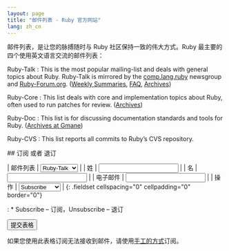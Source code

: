 ```yaml
---
layout: page
title: "邮件列表 - Ruby 官方网站"
lang: zh_cn
---
```


邮件列表，是让您的脉搏随时与 Ruby 社区保持一致的伟大方式。Ruby 最主要的四个使用英文语言交流的邮件列表：

Ruby-Talk
: This is the most popular mailing-list and deals with general topics
  about Ruby. Ruby-Talk is mirrored by the
  [comp.lang.ruby](news:comp.lang.ruby) newsgroup and
  [Ruby-Forum.org][1]. ([Weekly Summaries][2], [FAQ][3], [Archives][4])

Ruby-Core
: This list deals with core and implementation topics about Ruby, often
  used to run patches for review. ([Archives][5])

Ruby-Doc
: This list is for discussing documentation standards and tools for
  Ruby. ([Archives at Gmane][6])

Ruby-CVS
: This list reports all commits to Ruby’s CVS repository.

<form action="/zh_cn/community/mailing-lists/" id="subscriptions-form" method="post" markdown="1">
## 订阅 或者 退订

| 邮件列表 | <select name="list"><option value="ruby-talk">Ruby-Talk</option><option value="ruby-core">Ruby-Core</option><option value="ruby-doc">Ruby-Doc</option><option value="ruby-cvs">Ruby-CVS</option></select> |
| 姓 | <input name="first_name" value="" /> |
| 名 | <input name="last_name" value="" /> |
| 电子邮件 | <input name="email" value="" /> |
| 操作 | <select name="action"><option value="subscribe">Subscribe</option><option value="unsubscribe">Unsubscribe</option></select> |
{: .fieldset cellspacing="0" cellpadding="0" border="0"}

: \* Subscribe – 订阅，Unsubscribe – 退订
<div algin="center" class="buttons">
<input class="button" type="submit" value="提交表格" />
</div>
</form>

如果您使用此表格订阅无法接收到邮件，请使用[手工的方式](manual-instructions/)订阅。



[1]: http://ruby-forum.org 
[2]: http://www.rubyweeklynews.org/ 
[3]: http://rubyhacker.com/clrFAQ.html 
[4]: http://blade.nagaokaut.ac.jp/ruby/ruby-talk/index.shtml 
[5]: http://blade.nagaokaut.ac.jp/ruby/ruby-core/index.shtml 
[6]: http://dir.gmane.org/gmane.comp.lang.ruby.documentation 
